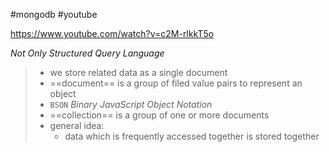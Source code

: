 #mongodb #youtube 

https://www.youtube.com/watch?v=c2M-rlkkT5o


*Not Only Structured Query Language*
> - we store related data as a single document
> - ==document== is a group of filed value pairs to represent an object 
> - `BSON` *Binary JavaScript Object Notation*
> - ==collection== is a group of one or more documents
> - general idea:
> 	- data which is frequently accessed together is stored together







